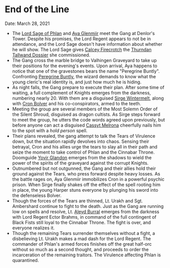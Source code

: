 # End of the Line

Date: March 28, 2021

- The [Lord Sage of Phlan](../Characters/Lord%20Sage%20of%20Phlan.md) and [Aya Glenmiir](../Characters/Aya%20Glenmiir.md) meet the Gang at Denlor's Tower. Despite his promises, the Lord Regent appears to not be in attendance, and the Lord Sage doesn't have information about whether he will show. The Lord Sage gives [Calcey Firecrotch](../Characters/Calcey%20Firecrotch/%21index.md) the [Thurndan Tallwand Dossier](../Handouts/%E2%9C%89%EF%B8%8F%20Thurndan%20Tallwand%20Dossier.md) she commissioned.
- The Gang cross the marble bridge to Valhingen Graveyard to take up their positions for the evening's events. Upon arrival, Aya happens to notice that one of the gravestones bears the name "Peregrine Buntly". Confronting [Peregrine Buntly](../Characters/Peregrine%20Buntly/%21index.md), the wizard demands to know what the young cleric's real identity is, and just how much he is hiding.
- As night falls, the Gang prepare to execute their plan. After some time of waiting, a full complement of Knights emerges from the darkness, numbering nearly 20. With them are a disguised [Sirge Wintermelt](../Characters/Sirge%20Wintermelt/%21index.md), along with [Cron Bolver](../Characters/Cron%20Bolver.md) and his co-conspirators, armed to the teeth.
- Meeting the group are several members of the Most Solemn Order of the Silent Shroud, disguised as dragon cultists. As Sirge steps forward to meet the group, he utters the code words agreed upon previously, but before anyone can act a disguised [Cassyt Melrona](../Characters/Cassyt%20Melrona/%21index.md) cheerfully nails him to the spot with a *hold person* spell.
- Their plans revealed, the gang attempt to talk the Tears of Virulence down, but the situation rapidly devolves into chaos. Sensing their betrayal, Cron and his allies urge the tears to slay all in their path and seize the moment to take control of Phlan and the Cinnabar Throne. Doomguide [Yovir Glandon](../Characters/Yovir%20Glandon.md) emerges from the shadows to wield the power of the spirits of the graveyard against the corrupt Knights.
- Outnumbered but not outgunned, the Gang and their allies hold their ground against the Tears, who press forward despite heavy losses. As the battle rages on, Aya Glenmiir immobilizes Cron in a powerful psychic prison. When Sirge finally shakes off the effect of the spell rooting him in place, the young Harper stuns everyone by plunging his sword into the defenseless Bolver.
- Though the forces of the Tears are thinned, Lt. Urakh and Sgt. Ambershard continue to fight to the death. Just as the Gang are running low on spells and resolve, Lt. [Aleyd Burral](../Characters/Aleyd%20Burral/%21index.md) emerges from the darkness with Lord Regent Ector Brahms, in command of the full contingent of Black Fists still loyal to the Cinnabar Throne. The fight is over, and everyone realizes it.
- Though the remaining Tears surrender themselves without a fight, a disbelieving Lt. Urakh makes a mad dash for the Lord Regent. The commander of Phlan's armed forces finishes off the great half-orc without so much as a second thought, and proceeds to order the incarceration of the remaining traitors. The Virulence affecting Phlan is quarantined.